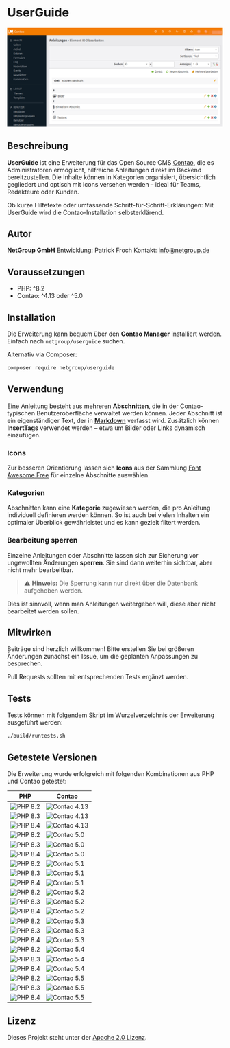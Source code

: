 # UserGuide

![Header Image](headerimage.png)


## Beschreibung

**UserGuide** ist eine Erweiterung für das Open Source CMS [Contao](https://contao.org), die es Administratoren ermöglicht, hilfreiche Anleitungen direkt im Backend bereitzustellen. Die Inhalte können in Kategorien organisiert, übersichtlich gegliedert und optisch mit Icons versehen werden – ideal für Teams, Redakteure oder Kunden.

Ob kurze Hilfetexte oder umfassende Schritt-für-Schritt-Erklärungen: Mit UserGuide wird die Contao-Installation selbsterklärend.


## Autor

**NetGroup GmbH**
Entwicklung: Patrick Froch
Kontakt: <info@netgroup.de>


## Voraussetzungen

- PHP: ^8.2
- Contao: ^4.13 oder ^5.0


## Installation

Die Erweiterung kann bequem über den **Contao Manager** installiert werden. Einfach nach `netgroup/userguide` suchen.

Alternativ via Composer:

```bash
composer require netgroup/userguide
```


## Verwendung

Eine Anleitung besteht aus mehreren **Abschnitten**, die in der Contao-typischen Benutzeroberfläche verwaltet werden können. Jeder Abschnitt ist ein eigenständiger Text, der in **[Markdown](https://docs.github.com/de/get-started/writing-on-github/getting-started-with-writing-and-formatting-on-github/basic-writing-and-formatting-syntax)** verfasst wird. Zusätzlich können **InsertTags** verwendet werden – etwa um Bilder oder Links dynamisch einzufügen.

### Icons

Zur besseren Orientierung lassen sich **Icons** aus der Sammlung [Font Awesome Free](https://fontawesome.com/download) für einzelne Abschnitte auswählen.

### Kategorien

Abschnitten kann eine **Kategorie** zugewiesen werden, die pro Anleitung individuell definieren werden können. So ist auch bei vielen Inhalten ein optimaler Überblick gewährleistet und es kann gezielt filtert werden.

### Bearbeitung sperren

Einzelne Anleitungen oder Abschnitte lassen sich zur Sicherung vor ungewollten Änderungen **sperren**. Sie sind dann weiterhin sichtbar, aber nicht mehr bearbeitbar.

> ⚠️ **Hinweis:** Die Sperrung kann nur direkt über die Datenbank aufgehoben werden.

Dies ist sinnvoll, wenn man Anleitungen weitergeben will, diese aber nicht bearbeitet werden sollen.


## Mitwirken

Beiträge sind herzlich willkommen!
Bitte erstellen Sie bei größeren Änderungen zunächst ein Issue, um die geplanten Anpassungen zu besprechen.

Pull Requests sollten mit entsprechenden Tests ergänzt werden.


## Tests

Tests können mit folgendem Skript im Wurzelverzeichnis der Erweiterung ausgeführt werden:

```bash
./build/runtests.sh
```


## Getestete Versionen

Die Erweiterung wurde erfolgreich mit folgenden Kombinationen aus PHP und Contao getestet:


| PHP | Contao |
|-----|--------|
| ![PHP 8.2](https://img.shields.io/badge/PHP-%20%208.2-%238892BF?logo=PHP) | ![Contao 4.13](https://img.shields.io/badge/Contao%3A-%204.13-orange?logo=Contao)   |
| ![PHP 8.3](https://img.shields.io/badge/PHP-%20%208.3-%238892BF?logo=PHP) | ![Contao 4.13](https://img.shields.io/badge/Contao%3A-%204.13-orange?logo=Contao)   |
| ![PHP 8.4](https://img.shields.io/badge/PHP-%20%208.4-%238892BF?logo=PHP) | ![Contao 4.13](https://img.shields.io/badge/Contao%3A-%204.13-orange?logo=Contao)   |
| ![PHP 8.2](https://img.shields.io/badge/PHP-%20%208.2-%238892BF?logo=PHP) | ![Contao 5.0](https://img.shields.io/badge/Contao%3A-%205.0-orange?logo=Contao)    |
| ![PHP 8.3](https://img.shields.io/badge/PHP-%20%208.3-%238892BF?logo=PHP) | ![Contao 5.0](https://img.shields.io/badge/Contao%3A-%205.0-orange?logo=Contao)    |
| ![PHP 8.4](https://img.shields.io/badge/PHP-%20%208.4-%238892BF?logo=PHP) | ![Contao 5.0](https://img.shields.io/badge/Contao%3A-%205.0-orange?logo=Contao)    |
| ![PHP 8.2](https://img.shields.io/badge/PHP-%20%208.2-%238892BF?logo=PHP) | ![Contao 5.1](https://img.shields.io/badge/Contao%3A-%205.1-orange?logo=Contao)    |
| ![PHP 8.3](https://img.shields.io/badge/PHP-%20%208.3-%238892BF?logo=PHP) | ![Contao 5.1](https://img.shields.io/badge/Contao%3A-%205.1-orange?logo=Contao)    |
| ![PHP 8.4](https://img.shields.io/badge/PHP-%20%208.4-%238892BF?logo=PHP) | ![Contao 5.1](https://img.shields.io/badge/Contao%3A-%205.1-orange?logo=Contao)    |
| ![PHP 8.2](https://img.shields.io/badge/PHP-%20%208.2-%238892BF?logo=PHP) | ![Contao 5.2](https://img.shields.io/badge/Contao%3A-%205.2-orange?logo=Contao)    |
| ![PHP 8.3](https://img.shields.io/badge/PHP-%20%208.3-%238892BF?logo=PHP) | ![Contao 5.2](https://img.shields.io/badge/Contao%3A-%205.2-orange?logo=Contao)    |
| ![PHP 8.4](https://img.shields.io/badge/PHP-%20%208.4-%238892BF?logo=PHP) | ![Contao 5.2](https://img.shields.io/badge/Contao%3A-%205.2-orange?logo=Contao)    |
| ![PHP 8.2](https://img.shields.io/badge/PHP-%20%208.2-%238892BF?logo=PHP) | ![Contao 5.3](https://img.shields.io/badge/Contao%3A-%205.3-orange?logo=Contao)    |
| ![PHP 8.3](https://img.shields.io/badge/PHP-%20%208.3-%238892BF?logo=PHP) | ![Contao 5.3](https://img.shields.io/badge/Contao%3A-%205.3-orange?logo=Contao)    |
| ![PHP 8.4](https://img.shields.io/badge/PHP-%20%208.4-%238892BF?logo=PHP) | ![Contao 5.3](https://img.shields.io/badge/Contao%3A-%205.3-orange?logo=Contao)    |
| ![PHP 8.2](https://img.shields.io/badge/PHP-%20%208.2-%238892BF?logo=PHP) | ![Contao 5.4](https://img.shields.io/badge/Contao%3A-%205.4-orange?logo=Contao)    |
| ![PHP 8.3](https://img.shields.io/badge/PHP-%20%208.3-%238892BF?logo=PHP) | ![Contao 5.4](https://img.shields.io/badge/Contao%3A-%205.4-orange?logo=Contao)    |
| ![PHP 8.4](https://img.shields.io/badge/PHP-%20%208.4-%238892BF?logo=PHP) | ![Contao 5.4](https://img.shields.io/badge/Contao%3A-%205.4-orange?logo=Contao)    |
| ![PHP 8.2](https://img.shields.io/badge/PHP-%20%208.2-%238892BF?logo=PHP) | ![Contao 5.5](https://img.shields.io/badge/Contao%3A-%205.5-orange?logo=Contao)    |
| ![PHP 8.3](https://img.shields.io/badge/PHP-%20%208.3-%238892BF?logo=PHP) | ![Contao 5.5](https://img.shields.io/badge/Contao%3A-%205.5-orange?logo=Contao)    |
| ![PHP 8.4](https://img.shields.io/badge/PHP-%20%208.4-%238892BF?logo=PHP) | ![Contao 5.5](https://img.shields.io/badge/Contao%3A-%205.5-orange?logo=Contao)    |


## Lizenz

Dieses Projekt steht unter der [Apache 2.0 Lizenz](https://choosealicense.com/licenses/apache-2.0/).